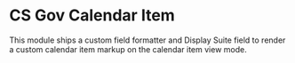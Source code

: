 # CS Gov Calendar Item

This module ships a custom field formatter and Display Suite field to render a custom calendar item markup on the calendar item view mode.
